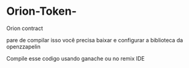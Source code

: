 # Orion-Token-
Orion contract 


pare de compilar isso você precisa baixar e configurar a biblioteca da openzzapelin 

Compile esse codigo usando ganache ou no remix IDE 


